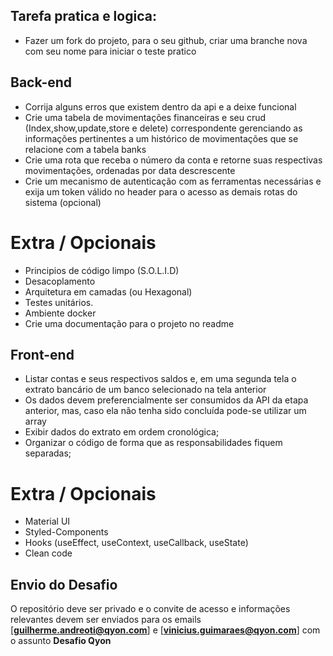 ## Tarefa pratica e logica:

- Fazer um fork do projeto, para o seu github, criar uma branche nova com seu nome para iniciar o teste pratico

## Back-end 

- Corrija alguns erros que existem dentro da api e a deixe funcional
- Crie uma tabela de movimentações financeiras e seu crud (Index,show,update,store e delete) correspondente gerenciando as informações pertinentes a um histórico de movimentações que se relacione com a tabela banks
- Crie uma rota que receba o número da conta e retorne suas respectivas movimentações, ordenadas por data descrescente 
- Crie um mecanismo de autenticação com as ferramentas necessárias e exija um token válido no header para o acesso as demais rotas do sistema (opcional)


# Extra / Opcionais

- Principios de código limpo (S.O.L.I.D)
- Desacoplamento
- Arquitetura em camadas (ou Hexagonal)
- Testes unitários.
- Ambiente docker
- Crie uma documentação para o projeto no readme 

## Front-end
- Listar contas e seus respectivos saldos e, em uma segunda tela o extrato bancário de um banco selecionado na tela anterior 
- Os dados devem preferencialmente ser consumidos da API da etapa anterior, mas, caso ela não tenha sido concluída pode-se utilizar um array
- Exibir dados do extrato em ordem cronológica;
- Organizar o código de forma que as responsabilidades fiquem separadas;

# Extra / Opcionais

- Material UI
- Styled-Components
- Hooks (useEffect, useContext, useCallback, useState)
- Clean code


## Envio do Desafio

O repositório deve ser privado e o convite de acesso e informações relevantes devem ser enviados para os emails [**guilherme.andreoti@qyon.com**] e [**vinicius.guimaraes@qyon.com**] com o assunto **Desafio Qyon**
